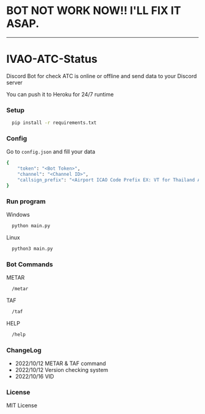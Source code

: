 # BOT NOT WORK NOW!! I'LL FIX IT ASAP.
<hr>

# IVAO-ATC-Status
Discord Bot for check ATC is online or offline and send data to your Discord server

You can push it to Heroku for 24/7 runtime

### Setup
```bash
  pip install -r requirements.txt
```
### Config 
Go to <code>config.json</code> and fill your data
```bash
{
    "token": "<Bot Token>",
    "channel": "<Channel ID>",
    "callsign_prefix": "<Airport ICAO Code Prefix EX: VT for Thailand Airport>"
}
```

### Run program
Windows
```bash
  python main.py
```

Linux
```bash
  python3 main.py
```

### Bot Commands
METAR
```bash
  /metar
```
TAF
```bash
  /taf
```
HELP
```bash
  /help
```

### ChangeLog
- 2022/10/12 METAR & TAF command
- 2022/10/12 Version checking system
- 2022/10/16 VID

### License
MIT License
